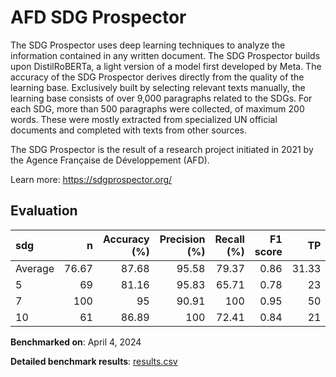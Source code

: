 # AFD SDG Prospector

The SDG Prospector uses deep learning techniques to analyze the information
contained in any written document. The SDG Prospector builds upon
DistilRoBERTa, a light version of a model first developed by Meta. The
accuracy of the SDG Prospector derives directly from the quality of the
learning base. Exclusively built by selecting relevant texts manually, the
learning base consists of over 9,000 paragraphs related to the SDGs. For each
SDG, more than 500 paragraphs were collected, of maximum 200 words. These were
mostly extracted from specialized UN official documents and completed with
texts from other sources.

The SDG Prospector is the result of a research project initiated in 2021 by
the Agence Française de Développement (AFD).


Learn more: https://sdgprospector.org/

## Evaluation

| sdg     |      n |   Accuracy (%) |   Precision (%) |   Recall (%) |   F1 score |    TP |   FP |    TN |    FN |
|:--------|-------:|---------------:|----------------:|-------------:|-----------:|------:|-----:|------:|------:|
| Average |  76.67 |          87.68 |           95.58 |        79.37 |       0.86 | 31.33 |    2 | 36.67 |  6.67 |
| 5       |  69    |          81.16 |           95.83 |        65.71 |       0.78 | 23    |    1 | 33    | 12    |
| 7       | 100    |          95    |           90.91 |       100    |       0.95 | 50    |    5 | 45    |  0    |
| 10      |  61    |          86.89 |          100    |        72.41 |       0.84 | 21    |    0 | 32    |  8    |

**Benchmarked on**: April 4, 2024

**Detailed benchmark results**: [results.csv](results.csv)